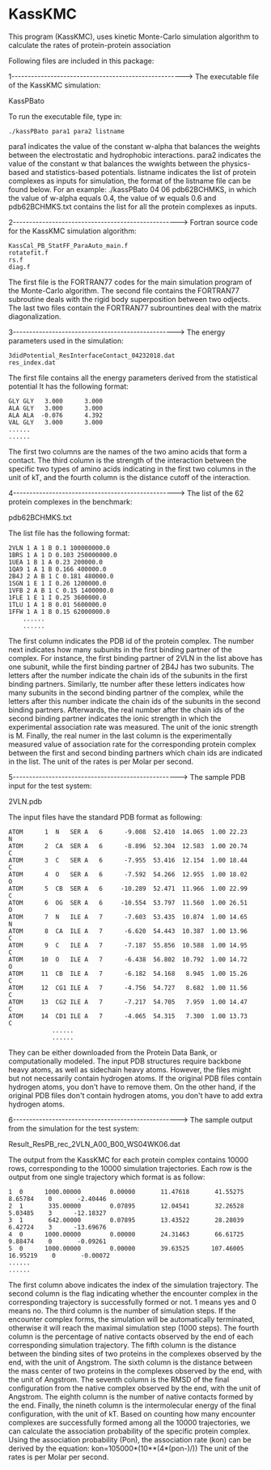 # KassKMC
This program (KassKMC), uses kinetic Monte-Carlo simulation algorithm to calculate the rates of protein-protein association

Following files are included in this package:

1----------------------------------------------------->
The executable file of the KassKMC simulation: 

KassPBato

To run the executable file, type in:

	./kassPBato para1 para2 listname
	
para1 indicates the value of the constant w-alpha that balances the weights between the electrostatic and hydrophobic interactions.
para2 indicates the value of the constant w that balances the wwights between the physics-based and statistics-based potentials.
listname indicates the list of protein complexes as inputs for simulation, the format of the listname file can be found below.
For an example: ./kassPBato 04 06 pdb62BCHMKS, in which the value of w-alpha equals 0.4, the value of w equals 0.6 and pdb62BCHMKS.txt contains the list for all the protein complexes as inputs.


2--------------------------------------------------->
Fortran source code for the KassKMC simulation algorithm:

	KassCal_PB_StatFF_ParaAuto_main.f
	rotatefit.f
	rs.f
	diag.f

The first file is the FORTRAN77 codes for the main simulation program of the Monte-Carlo algorithm. The second file contains the FORTRAN77 subroutine deals with the rigid body superposition between two odjects. The last two files contain the FORTRAN77 subrountines deal with the matrix diagonalization.

3-------------------------------------------------->
The energy parameters used in the simulation:

	3didPotential_ResInterfaceContact_04232018.dat
	res_index.dat

The first file contains all the energy parameters derived from the statistical potential
It has the following format:

	GLY GLY   3.000      3.000
	ALA GLY   3.000      3.000
	ALA ALA  -0.076      4.392
	VAL GLY   3.000      3.000
	......
	......

The first two columns are the names of the two amino acids that form a contact. The third column is the strength of the interaction between the specific two types of amino acids indicating in the first two columns in the unit of kT, and the fourth column is the distance cutoff of the interaction.


4-------------------------------------------------->
The list of the 62 protein complexes in the benchmark:

pdb62BCHMKS.txt

The list file has the following format:

	2VLN 1 A 1 B 0.1 100000000.0
	1BRS 1 A 1 D 0.103 250000000.0 
	1UEA 1 B 1 A 0.23 200000.0	 
	1QA9 1 A 1 B 0.166 400000.0	 
	2B4J 2 A B 1 C 0.181 480000.0	
	1SGN 1 E 1 I 0.26 1200000.0	 
	1VFB 2 A B 1 C 0.15 1400000.0 
	1FLE 1 E 1 I 0.25 3600000.0	 
	1TLU 1 A 1 B 0.01 5600000.0  
	1FFW 1 A 1 B 0.15 62000000.0 
		......
		......

The first column indicates the PDB id of the protein complex. The number next indicates how many subunits in the first binding partner of the complex. 
For instance, the first binding partner of 2VLN in the list above has one subunit, while the first binding partner of 2B4J has two subunits.
The letters after the number indicate the chain ids of the subunits in the first binding partners.
Similarly, tte number after these letters indicates how many subunits in the second binding partner of the complex, while the letters after this number indicate the chain ids of the subunits in the second binding partners. Afterwards, the real number after the chain ids of the second binding partner indicates the ionic strength in which the experimental association rate was measured. The unit of the ionic strength is M. Finally, the real numer in the last column is the experimentally measured value of association rate for the corresponding protein complex between the first and second binding partners which chain ids are indicated in the list. The unit of the rates is per Molar per second. 


5--------------------------------------------------->
The sample PDB input for the test system:

2VLN.pdb

The input files have the standard PDB format as following:

	ATOM      1  N   SER A   6      -9.008  52.410  14.065  1.00 22.23           N  
	ATOM      2  CA  SER A   6      -8.896  52.304  12.583  1.00 20.74           C  
	ATOM      3  C   SER A   6      -7.955  53.416  12.154  1.00 18.44           C  
	ATOM      4  O   SER A   6      -7.592  54.266  12.955  1.00 18.02           O  
	ATOM      5  CB  SER A   6     -10.289  52.471  11.966  1.00 22.99           C  
	ATOM      6  OG  SER A   6     -10.554  53.797  11.560  1.00 26.51           O  
	ATOM      7  N   ILE A   7      -7.603  53.435  10.874  1.00 14.65           N  
	ATOM      8  CA  ILE A   7      -6.620  54.443  10.387  1.00 13.96           C  
	ATOM      9  C   ILE A   7      -7.187  55.856  10.588  1.00 14.95           C  
	ATOM     10  O   ILE A   7      -6.438  56.802  10.792  1.00 14.72           O  
	ATOM     11  CB  ILE A   7      -6.182  54.168   8.945  1.00 15.26           C  
	ATOM     12  CG1 ILE A   7      -4.756  54.727   8.682  1.00 11.56           C  
	ATOM     13  CG2 ILE A   7      -7.217  54.705   7.959  1.00 14.47           C  
	ATOM     14  CD1 ILE A   7      -4.065  54.315   7.300  1.00 13.73           C  
				......
				......

They can be either downloaded from the Protein Data Bank, or computationally modeled. The input PDB structures require backbone heavy atoms, as well as sidechain heavy atoms. However, the files might but not necessarily contain hydrogen atoms. If the original PDB files contain hydrogen atoms, you don't have to remove them. On the other hand, if the original PDB files don't contain hydrogen atoms, you don't have to add extra hydrogen atoms.


6--------------------------------------------------->
The sample output from the simulation for the test system:

Result_ResPB_rec_2VLN_A00_B00_WS04WK06.dat

The output from the KassKMC for each protein complex contains 10000 rows, corresponding to the 10000 simulation trajectories. Each row is the output from one single trajectory which format is as follow:

    1  0      1000.00000        0.00000       11.47618       41.55275        8.65784    0       -2.40446
    2  1       335.00000        0.07895       12.04541       32.26528        5.03485    3      -12.18327
    3  1       642.00000        0.07895       13.43522       28.28039        6.42724    3      -13.69676
    4  0      1000.00000        0.00000       24.31463       66.61725        9.88474    0       -0.09261
    5  0      1000.00000        0.00000       39.63525      107.46005       16.95219    0       -0.00072
	......
	......

The first column above indicates the index of the simulation trajectory. The second column is the flag indicating whether the encounter complex in the corresponding trajectory is successfully formed or not. 1 means yes and 0 means no. The third column is the number of simulation steps. If the encounter complex forms, the simulation will be automatically terminated, otherwise it will reach the maximal simulation step (1000 steps). The fourth column is the percentage of native contacts observed by the end of each corresponding simulation trajectory. The fifth column is the distance between the binding sites of two proteins in the complexes observed by the end, with the unit of Angstrom. The sixth column is the distance between the mass center of two proteins in the complexes observed by the end, with the unit of Angstrom. The seventh column is the RMSD of the final configuration from the native complex observed by the end, with the unit of Angstrom. The eighth column is the number of native contacts formed by the end. Finally, the nineth column is the intermolecular energy of the final configuration, with the unit of kT. Based on counting how many encounter complexes are successfully formed among all the 10000 trajectories, we can calculate the association probability of the specific protein complex. Using the association probability (Pon), the association rate (kon) can be derived by the equation:
	kon=105000*(10**(4*(pon-)/))
The unit of the rates is per Molar per second. 

